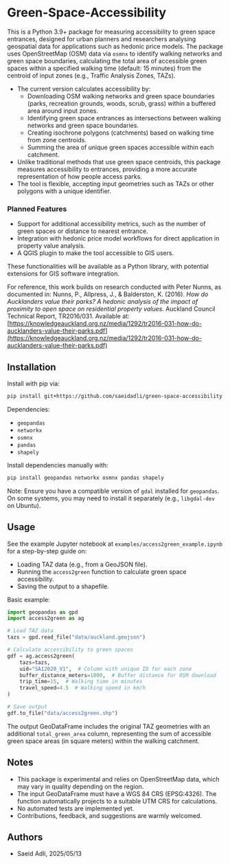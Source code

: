 # Green-Space-Accessibility

This is a Python 3.9+ package for measuring accessibility to green space entrances, designed for urban planners and researchers analysing geospatial data for applications such as hedonic price models. The package uses OpenStreetMap (OSM) data via `osmnx` to identify walking networks and green space boundaries, calculating the total area of accessible green spaces within a specified walking time (default: 15 minutes) from the centroid of input zones (e.g., Traffic Analysis Zones, TAZs).

* The current version calculates accessibility by:
  * Downloading OSM walking networks and green space boundaries (parks, recreation grounds, woods, scrub, grass) within a buffered area around input zones.
  * Identifying green space entrances as intersections between walking networks and green space boundaries.
  * Creating isochrone polygons (catchments) based on walking time from zone centroids.
  * Summing the area of unique green spaces accessible within each catchment.
* Unlike traditional methods that use green space centroids, this package measures accessibility to entrances, providing a more accurate representation of how people access parks.
* The tool is flexible, accepting input geometries such as TAZs or other polygons with a unique identifier.

### Planned Features
* Support for additional accessibility metrics, such as the number of green spaces or distance to nearest entrance.
* Integration with hedonic price model workflows for direct application in property value analysis.
* A QGIS plugin to make the tool accessible to GIS users.

These functionalities will be available as a Python library, with potential extensions for GIS software integration.

For reference, this work builds on research conducted with Peter Nunns, as documented in:
Nunns, P., Allpress, J., & Balderston, K. (2016). *How do Aucklanders value their parks? A hedonic analysis of the impact of proximity to open space on residential property values.* Auckland Council Technical Report, TR2016/031. Available at: [https://knowledgeauckland.org.nz/media/1292/tr2016-031-how-do-aucklanders-value-their-parks.pdf](https://knowledgeauckland.org.nz/media/1292/tr2016-031-how-do-aucklanders-value-their-parks.pdf)

## Installation

Install with pip via:
```bash
pip install git+https://github.com/saeidadli/green-space-accessibility
```

Dependencies:
* `geopandas`
* `networkx`
* `osmnx`
* `pandas`
* `shapely`

Install dependencies manually with:
```bash
pip install geopandas networkx osmnx pandas shapely
```

Note: Ensure you have a compatible version of `gdal` installed for `geopandas`. On some systems, you may need to install it separately (e.g., `libgdal-dev` on Ubuntu).

## Usage

See the example Jupyter notebook at `examples/access2green_example.ipynb` for a step-by-step guide on:
* Loading TAZ data (e.g., from a GeoJSON file).
* Running the `access2green` function to calculate green space accessibility.
* Saving the output to a shapefile.

Basic example:
```python
import geopandas as gpd
import access2green as ag

# Load TAZ data
tazs = gpd.read_file("data/auckland.geojson")

# Calculate accessibility to green spaces
gdf = ag.access2green(
    tazs=tazs,
    uid="SA12020_V1",  # Column with unique ID for each zone
    buffer_distance_meters=1000,  # Buffer distance for OSM download
    trip_time=15,  # Walking time in minutes
    travel_speed=4.5  # Walking speed in km/h
)

# Save output
gdf.to_file("data/access2green.shp")
```

The output GeoDataFrame includes the original TAZ geometries with an additional `total_green_area` column, representing the sum of accessible green space areas (in square meters) within the walking catchment.

## Notes

* This package is experimental and relies on OpenStreetMap data, which may vary in quality depending on the region.
* The input GeoDataFrame must have a WGS 84 CRS (EPSG:4326). The function automatically projects to a suitable UTM CRS for calculations.
* No automated tests are implemented yet.
* Contributions, feedback, and suggestions are warmly welcomed.

## Authors

* Saeid Adli, 2025/05/13